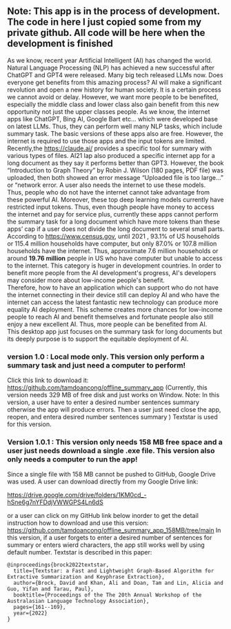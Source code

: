 ﻿## Note: This app is in the process of development. The code in here I just copied some from my private github. All code will be here when the development is finished
As we know, recent year Artificial Intelligent (AI) has changed the world. Natural Language Processing
(NLP) has achieved a new successful after ChatGPT and GPT4 were released. Many big tech released LLMs 
now. Does everyone get benefits from this amazing process? AI will make a significant revolution and 
open a new history for human society. It is a certain process we cannot avoid or delay. However, we want
more people to be benefited, especially the middle class and lower class also gain benefit from this
new opportunity not just the upper classes people. As we know, the internet apps like ChatGPT, Bing AI,
Google Bart etc... which were developed base on latest LLMs. Thus, they can perform well many NLP tasks,
which include summary task. The basic versions of these apps also are free. However, the internet is required to use those apps and the input tokens are limited.  
Recently,the https://claude.ai/ provides a specific tool for summary with various types of files. AI21 lap also produced a specific internet app for a long document as they say it performs better
than GPT3. However, the book “Introduction to Graph Theory” by Robin J. Wilson (180 pages, PDF file) 
was uploaded, then both showed an error message “Uploaded file is too large…” or “network error.
A user also needs the internet to use these models.   
Thus, people who do not have the internet cannot take advantage from these powerful AI. Moreover, these top deep learning models currently have restricted 
input tokens. Thus, even though people have money to access the internet and pay for service plus, 
currently these apps cannot perform the summary task for a long document which have more tokens than 
these apps’ cap if a user does not divide the long document to several small parts.   
According to https://www.census.gov, until 2021 , 93.1% of US households or 115.4 million households  have computer,
but only 87.0% or 107.8 million households have the internet. Thus, approximate 7.6 million households or around
**19.76 million** people in US who have computer but unable to access to the internet. This category is 
huger in development countries. In order to benefit more people from the AI development's progress, AI's developers 
may consider more about low-income people's benefit.   
Therefore, how to have an application which can support who do not 
have the internet connecting in their device still can deploy AI and who have the internet can access
the latest fantastic new technology can produce more equality AI deployment. This scheme creates more
chances for low-income people to reach AI and benefit themselves and fortunate people also still enjoy 
a new excellent AI. Thus, more people can be benefited from AI.   
This desktop app just focuses on the summary task
for long documents but its deeply purpose is to  support the equitable deployment of AI.
### version 1.0 : Local mode only. This version only perform a summary task and just need a  computer to perform!
Click this link to download it: https://github.com/tamdoancong/offline_summary_app  (Currently, this version needs 329 MB of free disk and just works on Window. Note: In this version, a user have to enter a desired number sentences summary otherwise the app will produce errors. Then a user just need close the app, reopen, and entera desired number sentences summary  )
Textstar is used for this version. 

### Version 1.0.1 : This version only needs 158 MB free space and a user just needs download a single .exe file. This version also only needs a computer to run the app!

Since a single file with 158 MB cannot be pushed to GitHub, Google Drive was used. A user can download directly from my Google Drive link:

https://drive.google.com/drive/folders/1KM0cd_-hSne6g7nYFDdjVWWGPS4Ln6dS  

 or a user can click on my GitHub link below inorder to get the detail instruction how to download and use this version:
https://github.com/tamdoancong/offline_summary_app_158MB/tree/main
In this version, if a user forgets to enter a desired number of sentences for summary or enters  wierd characters, the app still works well by using default number.
Textstar is described in this paper: 
```
@inproceedings{brock2022textstar,
  title={Textstar: a Fast and Lightweight Graph-Based Algorithm for Extractive Summarization and Keyphrase Extraction},
  author={Brock, David and Khan, Ali and Doan, Tam and Lin, Alicia and Guo, Yifan and Tarau, Paul},
  booktitle={Proceedings of the The 20th Annual Workshop of the Australasian Language Technology Association},
  pages={161--169},
  year={2022}
}
```